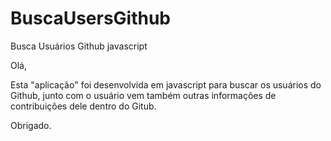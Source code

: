 # BuscaUsersGithub
Busca Usuários Github javascript

Olá,

Esta "aplicação" foi desenvolvida em javascript para buscar os usuários do Github, junto com o usuário vem também outras informações de contribuições dele dentro do Gitub.


Obrigado.
